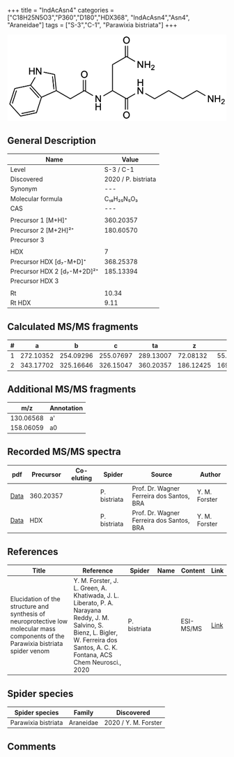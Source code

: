 +++
title = "IndAcAsn4"
categories = ["C18H25N5O3","P360","D180","HDX368",
"IndAcAsn4","Asn4",
"Araneidae"]
tags = ["S-3","C-1",
"Parawixia bistriata"]
+++

![](/img/IndAcAsn4.png)

## General Description

| Name                       | Value              |
|----------------------------|--------------------|
| Level                      | S-3 / C-1          |
| Discovered                 | 2020 / P. bistriata |
| Synonym                    | ---                |
| Molecular formula          | C₁₈H₂₅N₅O₃                   |
| CAS                        | ---                |
|                            |                    |
| Precursor 1 [M+H]⁺         | 360.20357                    |
| Precursor 2 [M+2H]²⁺       | 180.60570                   |
| Precursor 3                |                    |
|                            |                    |
| HDX                        | 7                   |
| Precursor HDX   [d₇-M+D]⁺   | 368.25378                   |
| Precursor HDX 2 [d₇-M+2D]²⁺ | 185.13394                   |
| Precursor HDX 3            |                    |
|                            |                    |
| Rt                         | 10.34                   |
| Rt HDX                     | 9.11                   |

## Calculated MS/MS fragments

| # | a         | b         | c         | ta        | z         | y         | tz        |
|---|-----------|-----------|-----------|-----------|-----------|-----------|-----------|
| 1 | 272.10352 | 254.09296 | 255.07697 | 289.13007 | 72.08132 | 55.05477 | 89.10787 |
| 2 | 343.17702 | 325.16646 | 326.15047 | 360.20357 | 186.12425 | 169.09770 | 203.15080 |

## Additional MS/MS fragments

| m/z | Annotation |
|-----|------------|
| 130.06568 | a'         |
| 158.06059 | a0         |

## Recorded MS/MS spectra

| pdf                                             | Precursor | Co-eluting | Spider      | Source                       | Author        |
|-------------------------------------------------|-----------|------------|-------------|------------------------------|---------------|
| [Data](/pdf/P-bistriata/360_IndAcAsn4_Pb.pdf) | 360.20357 |           | P. bistriata | Prof. Dr. Wagner Ferreira dos Santos, BRA  | Y. M. Forster |
| [Data](/pdf/P-bistriata/360_IndAcAsn4_Pb_HDX.pdf) | HDX |           | P. bistriata | Prof. Dr. Wagner Ferreira dos Santos, BRA  | Y. M. Forster |

## References

| Title | Reference | Spider | Name | Content | Link |
|-------|-----------|--------|------|---------|------|
| Elucidation of the structure and synthesis of neuroprotective low molecular mass components of the Parawixia bistriata spider venom      | Y. M. Forster, J. L. Green, A. Khatiwada, J. L. Liberato, P. A. Narayana Reddy, J. M. Salvino, S. Bienz, L. Bigler, W. Ferreira dos Santos, A. C. K. Fontana, ACS Chem Neurosci., 2020          | P. bistriata       |      | ESI-MS/MS        | [Link](https://pubs.acs.org/doi/10.1021/acschemneuro.0c00007)     |

## Spider species

| Spider species     | Family     | Discovered           |
|--------------------|------------|----------------------|
| Parawixia bistriata | Araneidae | 2020 / Y. M. Forster |


## Comments